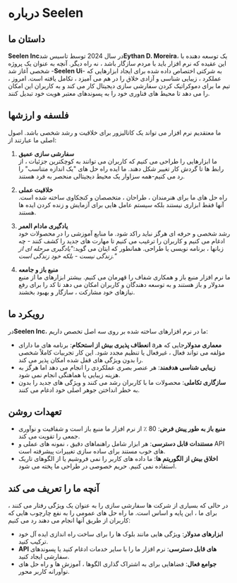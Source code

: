 # درباره Seelen

## داستان ما

**Seelen Inc**در سال 2024 توسط تاسیس شد**Eythan D. Moreira**، یک توسعه دهنده با
این عقیده که نرم افزار باید با مردم سازگار باشد ، نه راه دیگر. آنچه به عنوان یک
پروژه شخصی آغاز شد -**Seelen Ui**- به شرکتی اختصاص داده شده برای ایجاد ابزارهایی
که عملکرد ، زیبایی شناسی و آزادی خلاق را در هم می آمیزد ، تکامل یافته است. امروز
، تیم ما برای دموکراتیک کردن سفارشی سازی دیجیتال کار می کند و به کاربران این
امکان را می دهد تا محیط های فناوری خود را به پسوندهای معتبر هویت خود تبدیل کنند.

## فلسفه و ارزشها

ما معتقدیم نرم افزار می تواند یک کاتالیزور برای خلاقیت و رشد شخصی باشد. اصول
اصلی ما عبارتند از:

1. **سفارشی سازی عمیق**\
   ما ابزارهایی را طراحی می کنیم که کاربران می توانند به کوچکترین جزئیات ، از
   رابط ها تا گردش کار تغییر شکل دهند. ما ایده راه حل های "یک اندازه متناسب" را
   رد می کنیم-همه سزاوار یک محیط دیجیتالی منحصر به فرد هستند.

2. **خلاقیت عملی**\
   راه حل های ما برای هنرمندان ، طراحان ، متخصصان و کنجکاوی ساخته شده است. آنها
   فقط ابزاری نیستند بلکه سیستم عامل هایی برای آزمایش و زنده کردن ایده ها هستند.

3. **یادگیری مادام العمر**\
   رشد شخصی و حرفه ای هرگز نباید راکد شود. ما منابع آموزشی را در محصولات خود
   ادغام می کنیم و کاربران را ترغیب می کنیم تا مهارت های جدید را کشف کنند - چه
   زبانها ، برنامه نویسی یا طراحی. همانطور که ایتان می گوید:_"یادگیری مرحله ای
   از زندگی نیست - بلکه خود زندگی است."_

4. **منبع باز و جامعه**\
   ما نرم افزار منبع باز و همکاری شفاف را قهرمان می کنیم. بیشتر ابزارهای ما از
   منبع مدولار و باز هستند و به توسعه دهندگان و کاربران امکان می دهد تا کد را
   برای رفع نیازهای خود مشارکت ، سازگار و بهبود بخشند.

## رویکرد ما

در**Seelen Inc**، ما در نرم افزارهای ساخته شده بر روی سه اصل تخصص داریم:

- **انعطاف پذیری بیش از استحکام**: برنامه های ما دارای a**معماری مدولار**جایی که
  هر مؤلفه می تواند فعال ، غیرفعال یا تنظیم مجدد شود. این کار تجربیات کاملاً شخصی
  را بدون ویژگی های قفل شده امکان پذیر می کند.
- **زیبایی شناسی هدفمند**: هر عنصر بصری عملکردی را انجام می دهد اما هرگز به
  هزینه زیبایی یا هماهنگی انجام نمی شود.
- **سازگاری تکاملی**: محصولات ما با کاربران رشد می کنند و ویژگی های جدید را بدون
  به خطر انداختن جوهر اصلی خود ادغام می کنند.

## تعهدات روشن

- **منبع باز به طور پیش فرض**: 80 ٪ از نرم افزار ما منبع باز است و شفافیت و
  نوآوری جمعی را تقویت می کند.
- **مستندات قابل دسترسی**: هر ابزار شامل راهنماهای دقیق ، نمونه های عملی و API
  های خوب مستند برای ساده سازی تغییرات پیشرفته است.
- **اخلاق بیش از الگوریتم ها**: ما داده های کاربر را نمی فروشیم یا از الگوهای
  تاریک استفاده نمی کنیم. حریم خصوصی در طراحی ما پخته می شود.

## آنچه ما را تعریف می کند

در حالی که بسیاری از شرکت ها سفارشی سازی را به عنوان یک ویژگی رفتار می کنند ،
برای ما ، این پایه و اساس است. ما راه حل های عمومی را به نفع چارچوب هایی که
کاربران از طریق آنها انجام می دهند رد می کنیم:

- **ابزارهای مدولار**: ویژگی هایی مانند بلوک ها را برای ساخت راه اندازی ایده آل
  خود ترکیب کنید.
- **API های قابل دسترسی**: نرم افزار ما را با سایر خدمات ادغام کنید یا پسوندهای
  سفارشی ایجاد کنید.
- **جوامع فعال**: فضاهایی برای به اشتراک گذاری الگوها ، آموزش ها و راه حل های
  نوآورانه کاربر محور.
